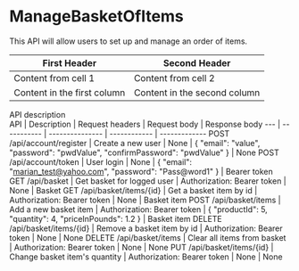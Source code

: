 # ManageBasketOfItems
This API will allow users to set up and manage an order of items.

First Header | Second Header
------------ | -------------
Content from cell 1 | Content from cell 2
Content in the first column | Content in the second column

API description <br />
API | Description | Request headers | Request body | Response body
--- | ----------- | --------------- | ------------ | -------------
POST /api/account/register | Create a new user | None | { "email": "value", "password": "pwdValue", "confirmPassword": "pwdValue" } | None
POST /api/account/token | User login | None | { "email": "marian_test@yahoo.com", "password": "Pass@word1" } | Bearer token
GET /api/basket | Get basket for logged user | Authorization: Bearer token | None | Basket
GET /api/basket/items/{id} | Get a basket item by id | Authorization: Bearer token | None | Basket item
POST /api/basket/items | Add a new basket item | Authorization: Bearer token | { "productId": 5, "quantity": 4, "priceInPounds": 1.2 } | Basket item
DELETE /api/basket/items/{id} | Remove a basket item by id | Authorization: Bearer token | None | None
DELETE /api/basket/items | Clear all items from basket | Authorization: Bearer token | None | None
PUT /api/basket/items/{id} | Change basket item's quantity | Authorization: Bearer token | None | None
